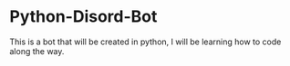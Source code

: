 # Python-Disord-Bot
 This is a bot that will be created in python, I will be learning how to code along the way.